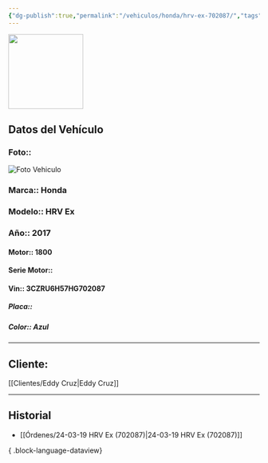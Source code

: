 ```yaml
---
{"dg-publish":true,"permalink":"/vehiculos/honda/hrv-ex-702087/","tags":["Honda"]}
---
```


<img src="https://lh3.googleusercontent.com/d/137fl3TIZ0-PU8b-Pt0bsjclwHub_u78G" width="150">

## Datos del Vehículo 
### Foto:: 
<img src="https://lh3.googleusercontent.com/d/1JFOSHbyIsn80Tu3aBf5N8ZgYfuVxyoYj" Alt="Foto Vehiculo">

### Marca:: Honda
### Modelo:: HRV Ex
### Año:: 2017
#### Motor:: 1800
#### Serie Motor:: 
#### Vin:: 3CZRU6H57HG702087
##### Placa:: 
##### Color:: Azul
---

## Cliente:

[[Clientes/Eddy Cruz\|Eddy Cruz]]

---

## Historial

- [[Órdenes/24-03-19 HRV Ex (702087)\|24-03-19 HRV Ex (702087)]]

{ .block-language-dataview} 
